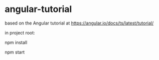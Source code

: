 # angular-tutorial
based on the Angular tutorial at https://angular.io/docs/ts/latest/tutorial/


in project root:

npm install

npm start

